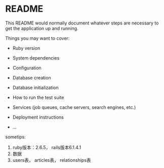 # README

This README would normally document whatever steps are necessary to get the
application up and running.

Things you may want to cover:

* Ruby version

* System dependencies

* Configuration

* Database creation

* Database initialization

* How to run the test suite

* Services (job queues, cache servers, search engines, etc.)

* Deployment instructions

* ...

sometips:
1. ruby版本：2.6.5， rails版本6.1.4.1
2. 数据
2. users表， articles表， relationships表
